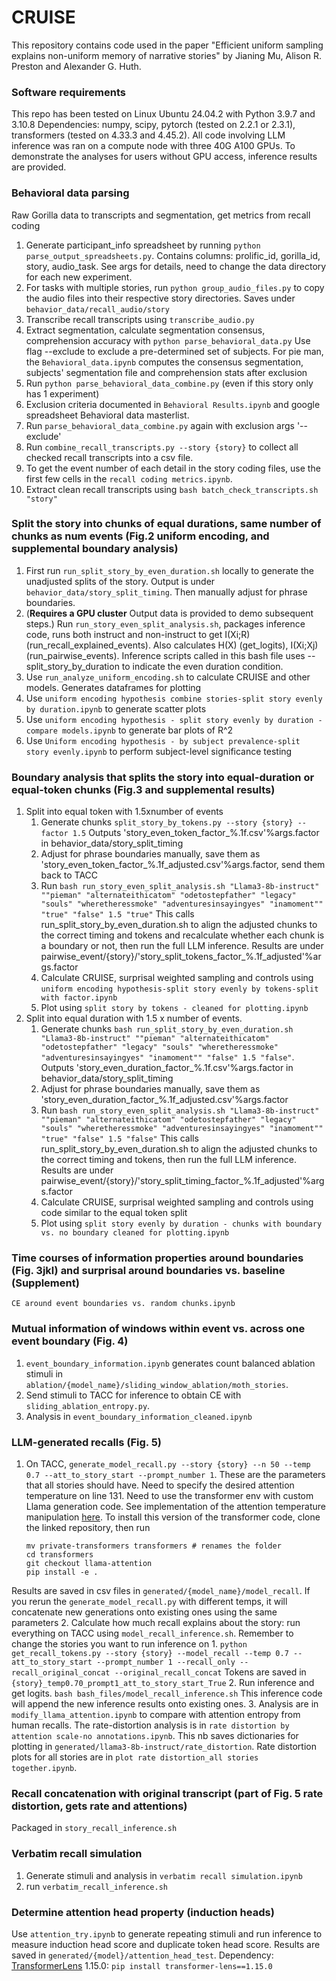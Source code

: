 # CRUISE
This repository contains code used in the paper "Efficient uniform sampling explains non-uniform memory of narrative stories" by Jianing Mu, Alison R. Preston and Alexander G. Huth. 

### Software requirements
This repo has been tested on Linux Ubuntu 24.04.2 with Python 3.9.7 and 3.10.8
Dependencies: numpy, scipy, pytorch (tested on 2.2.1 or 2.3.1), transformers (tested on 4.33.3 and 4.45.2). 
All code involving LLM inference was ran on a compute node with three 40G A100 GPUs. To demonstrate the analyses for users without GPU access, inference results are provided. 

### Behavioral data parsing 
Raw Gorilla data to transcripts and segmentation, get metrics from recall coding
1. Generate participant_info spreadsheet by running ```python parse_output_spreadsheets.py```. Contains columns: prolific_id, gorilla_id, story, audio_task. See args for details, need to change the data directory for each new experiment. 
2. For tasks with multiple stories, run ```python group_audio_files.py``` to copy the audio files into their respective story directories. Saves under ```behavior_data/recall_audio/story```
3. Transcribe recall transcripts using ```transcribe_audio.py```
4. Extract segmentation, calculate segmentation consensus, comprehension accuracy with 
    ```python parse_behavioral_data.py```
    Use flag --exclude to exclude a pre-determined set of subjects. 
    For pie man, the ```Behavioral_data.ipynb``` computes the consensus segmentation, subjects' segmentation file and comprehension stats after exclusion
5. Run ```python parse_behavioral_data_combine.py``` (even if this story only has 1 experiment)
6. Exclusion criteria documented in ```Behavioral Results.ipynb``` and google spreadsheet Behavioral data masterlist. 
7. Run ```parse_behavioral_data_combine.py``` again with exclusion args '--exclude'
8. Run ```combine_recall_transcripts.py --story {story}``` to collect all checked recall transcripts into a csv file.
9. To get the event number of each detail in the story coding files, use the first few cells in the ```recall coding metrics.ipynb```. 
10. Extract clean recall transcripts using ```bash batch_check_transcripts.sh "story"```


### Split the story into chunks of equal durations, same number of chunks as num events (Fig.2 uniform encoding, and supplemental boundary analysis)
1. First run ```run_split_story_by_even_duration.sh``` locally to generate the unadjusted splits of the story. Output is under ```behavior_data/story_split_timing```. Then manually adjust for phrase boundaries. 
2. (**Requires a GPU cluster** Output data is provided to demo subsequent steps.) Run ```run_story_even_split_analysis.sh```, packages inference code, runs both instruct and non-instruct to get I(Xi;R) (run_recall_explained_events). Also calculates H(X) (get_logits), I(Xi;Xj) (run_pairwise_events). Inference scripts called in this bash file uses --split_story_by_duration to indicate the even duration condition. 
3. Use ```run_analyze_uniform_encoding.sh``` to calculate CRUISE and other models. Generates dataframes for plotting
4. Use ```uniform encoding hypothesis combine stories-split story evenly by duration.ipynb``` to generate scatter plots 
5. Use ```uniform encoding hypothesis - split story evenly by duration - compare models.ipynb``` to generate bar plots of R^2
6. Use ```Uniform encoding hypothesis - by subject prevalence-split story evenly.ipynb``` to perform subject-level significance testing 


### Boundary analysis that splits the story into equal-duration or equal-token chunks (Fig.3 and supplemental results)
1. Split into equal token with 1.5xnumber of events 
    1. Generate chunks ```split_story_by_tokens.py --story {story} --factor 1.5``` Outputs 'story_even_token_factor_%.1f.csv'%args.factor in behavior_data/story_split_timing
    2. Adjust for phrase boundaries manually, save them as 'story_even_token_factor_%.1f_adjusted.csv'%args.factor, send them back to TACC
    3. Run ```bash run_story_even_split_analysis.sh "Llama3-8b-instruct" ""pieman" "alternateithicatom" "odetostepfather" "legacy" "souls" "wheretheressmoke" "adventuresinsayingyes" "inamoment"" "true" "false" 1.5 "true"``` This calls run_split_story_by_even_duration.sh to align the adjusted chunks to the correct timing and tokens and recalculate whether each chunk is a boundary or not, then run the full LLM inference. Results are under pairwise_event/{story}/'story_split_tokens_factor_%.1f_adjusted'%args.factor
    4. Calculate CRUISE, surprisal weighted sampling and controls using ```uniform encoding hypothesis-split story evenly by tokens-split with factor.ipynb```
    5. Plot using ```split story by tokens - cleaned for plotting.ipynb```
2. Split into equal duration with 1.5 x number of events. 
    1. Generate chunks ```bash run_split_story_by_even_duration.sh "Llama3-8b-instruct" ""pieman" "alternateithicatom" "odetostepfather" "legacy" "souls" "wheretheressmoke" "adventuresinsayingyes" "inamoment"" "false" 1.5 "false"```. Outputs 'story_even_duration_factor_%.1f.csv'%args.factor in behavior_data/story_split_timing
    2. Adjust for phrase boundaries manually, save them as 'story_even_duration_factor_%.1f_adjusted.csv'%args.factor
    3. Run ```bash run_story_even_split_analysis.sh "Llama3-8b-instruct" ""pieman" "alternateithicatom" "odetostepfather" "legacy" "souls" "wheretheressmoke" "adventuresinsayingyes" "inamoment"" "true" "false" 1.5 "false"``` This calls run_split_story_by_even_duration.sh to align the adjusted chunks to the correct timing and tokens, then run the full LLM inference. Results are under pairwise_event/{story}/'story_split_timing_factor_%.1f_adjusted'%args.factor
    4. Calculate CRUISE, surprisal weighted sampling and controls using code similar to the equal token split
    5. Plot using ```split story evenly by duration - chunks with boundary vs. no boundary cleaned for plotting.ipynb```

### Time courses of information properties around boundaries (Fig. 3jkl) and surprisal around boundaries vs. baseline (Supplement)
```CE around event boundaries vs. random chunks.ipynb```

### Mutual information of windows within event vs. across one event boundary (Fig. 4)
1. ```event_boundary_information.ipynb``` generates count balanced ablation stimuli in ```ablation/{model_name}/sliding_window_ablation/moth_stories```. 
2. Send stimuli to TACC for inference to obtain CE with ```sliding_ablation_entropy.py```. 
3. Analysis in ```event_boundary_information_cleaned.ipynb```

### LLM-generated recalls (Fig. 5)
1. On TACC, ```generate_model_recall.py --story {story} --n 50 --temp 0.7 --att_to_story_start --prompt_number 1```. These are the parameters that all stories should have. Need to specify the desired attention temperature on line 131. 
    Need to use the transformer env with custom Llama generation code. See implementation of the attention temperature manipulation [here](https://github.com/mujn1461/private-transformers/blob/61e7edd0a1af2baa2447d9dbb2ffd85010581efc/src/transformers/models/llama/modeling_llama.py#L295). To install this version of the transformer code, clone the linked repository, then run
    ```
    mv private-transformers transformers # renames the folder
    cd transformers
    git checkout llama-attention
    pip install -e .
    ```
Results are saved in csv files in ```generated/{model_name}/model_recall```. 
If you rerun the ```generate_model_recall.py``` with different temps, it will concatenate new generations onto existing ones using the same parameters
2. Calculate how much recall explains about the story: run everything on TACC using `model_recall_inference.sh`. Remember to change the stories you want to run inference on 
    1. ```python get_recall_tokens.py --story {story} --model_recall --temp 0.7 --att_to_story_start --prompt_number 1 --recall_only --recall_original_concat --original_recall_concat```
    Tokens are saved in ```{story}_temp0.70_prompt1_att_to_story_start_True```
    2. Run inference and get logits. ```bash bash_files/model_recall_inference.sh``` This inference code will append the new inference results onto existing ones. 
3. Analysis are in ```modify_llama_attention.ipynb``` to compare with attention entropy from human recalls. The rate-distortion analysis is in ```rate distortion by attention scale-no annotations.ipynb```. This nb saves dictionaries for plotting in ```generated/llama3-8b-instruct/rate_distortion```. Rate distortion plots for all stories are in ```plot rate distortion_all stories together.ipynb```. 
    

### Recall concatenation with original transcript (part of Fig. 5 rate distortion, gets rate and attentions)
Packaged in ```story_recall_inference.sh```

### Verbatim recall simulation 
1. Generate stimuli and analysis in ```verbatim recall simulation.ipynb```
2. run ```verbatim_recall_inference.sh```

### Determine attention head property (induction heads)
Use ```attention_try.ipynb``` to generate repeating stimuli and run inference to measure induction head score and duplicate token head score. Results are saved in ```generated/{model}/attention_head_test```. Dependency: [TransformerLens](https://github.com/TransformerLensOrg/TransformerLens) 1.15.0: ```pip install transformer-lens==1.15.0```

